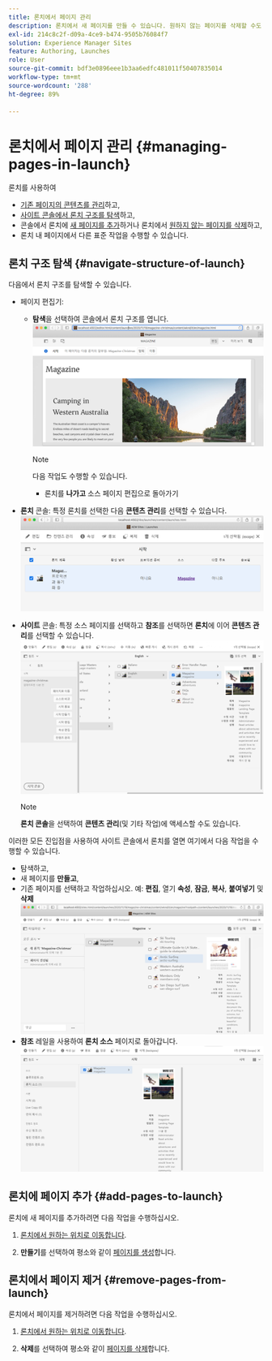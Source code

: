 ```yaml
---
title: 론치에서 페이지 관리
description: 론치에서 새 페이지를 만들 수 있습니다. 원하지 않는 페이지를 삭제할 수도 있습니다.
exl-id: 214c8c2f-d09a-4ce9-b474-9505b76084f7
solution: Experience Manager Sites
feature: Authoring, Launches
role: User
source-git-commit: bdf3e0896eee1b3aa6edfc481011f50407835014
workflow-type: tm+mt
source-wordcount: '288'
ht-degree: 89%

---
```


# 론치에서 페이지 관리 {#managing-pages-in-launch}

론치를 사용하여

* [기존 페이지의 콘텐츠를 관리](/help/sites-cloud/authoring/launches/editing.md)하고,
* [사이트 콘솔에서 론치 구조를 탐색](#navigate-structure-of-launch)하고,
* 콘솔에서 론치에 [새 페이지를 추가](#add-pages-to-launch)하거나 론치에서 [원하지 않는 페이지를 삭제](#remove-pages-from-launch)하고,
* 론치 내 페이지에서 다른 표준 작업을 수행할 수 있습니다.

## 론치 구조 탐색 {#navigate-structure-of-launch}

다음에서 론치 구조를 탐색할 수 있습니다.

* 페이지 편집기:

   * **탐색**을 선택하여 콘솔에서 론치 구조를 엽니다.
     ![페이지 편집기에서 론치 탐색](/help/sites-cloud/authoring/assets/launches-navigate-page-editor.png)

     >[!NOTE]
     >
     >다음 작업도 수행할 수 있습니다.
     >
     >* 론치를 **나가고** 소스 페이지 편집으로 돌아가기

* **론치** 콘솔: 특정 론치를 선택한 다음 **콘텐츠 관리**를 선택할 수 있습니다.
  ![론치 콘솔 - 콘텐츠 관리](/help/sites-cloud/authoring/assets/launches-navigate-launches-console.png)

* **사이트** 콘솔: 특정 소스 페이지를 선택하고 **참조**&#x200B;를 선택하면 **론치**&#x200B;에 이어 **콘텐츠 관리**를 선택할 수 있습니다.
  ![론치 콘솔 - 콘텐츠 관리](/help/sites-cloud/authoring/assets/launches-navigate-sites-console.png)

  >[!NOTE]
  >
  >**론치 콘솔**&#x200B;을 선택하여 **콘텐츠 관리**(및 기타 작업)에 액세스할 수도 있습니다.

이러한 모든 진입점을 사용하여 사이트 콘솔에서 론치를 열면 여기에서 다음 작업을 수행할 수 있습니다.

* 탐색하고,
* 새 페이지를 **만들고**,
* 기존 페이지를 선택하고 작업하십시오. 예: **편집**, 열기 **속성**, **잠금**, **복사**, **붙여넣기** 및 **삭제**
  ![콘텐츠 관리를 통해 사이트 콘솔에서 론치 탐색](/help/sites-cloud/authoring/assets/launches-navigate-manage-content.png)
* **참조** 레일을 사용하여 **론치 소스** 페이지로 돌아갑니다.
  ![사이트 콘솔 - 론치 소스](/help/sites-cloud/authoring/assets/launches-navigate-launch-source.png)

## 론치에 페이지 추가 {#add-pages-to-launch}

론치에 새 페이지를 추가하려면 다음 작업을 수행하십시오.

1. [론치에서 원하는 위치로 이동합니다](#navigate-structure-of-launch).

1. **만들기**&#x200B;를 선택하여 평소와 같이 [페이지를 생성](/help/sites-cloud/authoring/sites-console/creating-pages.md#creating-a-new-page)합니다.

## 론치에서 페이지 제거 {#remove-pages-from-launch}

론치에서 페이지를 제거하려면 다음 작업을 수행하십시오.

1. [론치에서 원하는 위치로 이동합니다](#navigate-structure-of-launch).

1. **삭제**&#x200B;를 선택하여 평소와 같이 [페이지를 삭제](/help/sites-cloud/authoring/sites-console/managing-pages.md#deleting-a-page)합니다.
